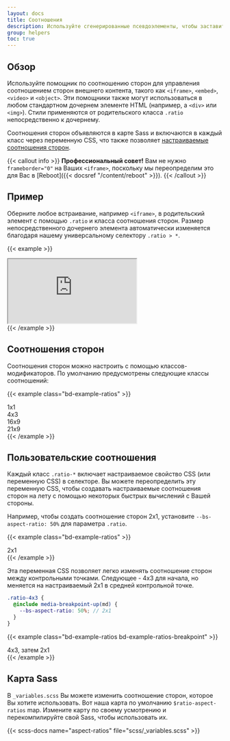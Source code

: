 ```yaml
---
layout: docs
title: Соотношения
description: Используйте сгенерированные псевдоэлементы, чтобы заставить элемент поддерживать выбранное Вами соотношение сторон. Идеально подходит для быстрой обработки встраиваемых видео или слайд-шоу в зависимости от ширины родительского элемента.
group: helpers
toc: true
---
```


## Обзор

Используйте помощник по соотношению сторон для управления соотношением сторон внешнего контента, такого как `<iframe>`, `<embed>`, `<video>` и `<object>`. Эти помощники также могут использоваться в любом стандартном дочернем элементе HTML (например, a `<div>` или `<img>`). Стили применяются от родительского класса `.ratio` непосредственно к дочернему.

Соотношения сторон объявляются в карте Sass и включаются в каждый класс через переменную CSS, что также позволяет [настраиваемые соотношения сторон](#custom-ratios).

{{< callout info >}}
**Профессиональный совет!** Вам не нужно `frameborder="0"` на Ваших `<iframe>`, поскольку мы переопределим это для Вас в [Reboot]({{< docsref "/content/reboot" >}}).
{{< /callout >}}

## Пример

Оберните любое встраивание, например `<iframe>`, в родительский элемент с помощью `.ratio` и класса соотношения сторон. Размер непосредственного дочернего элемента автоматически изменяется благодаря нашему универсальному селектору `.ratio > *`.

{{< example >}}
<div class="ratio ratio-16x9">
  <iframe src="https://www.youtube.com/embed/zpOULjyy-n8?rel=0" title="YouTube video" allowfullscreen></iframe>
</div>
{{< /example >}}

## Соотношения сторон

Соотношения сторон можно настроить с помощью классов-модификаторов. По умолчанию предусмотрены следующие классы соотношений:

{{< example class="bd-example-ratios" >}}
<div class="ratio ratio-1x1">
  <div>1x1</div>
</div>
<div class="ratio ratio-4x3">
  <div>4x3</div>
</div>
<div class="ratio ratio-16x9">
  <div>16x9</div>
</div>
<div class="ratio ratio-21x9">
  <div>21x9</div>
</div>
{{< /example >}}

## Пользовательские соотношения

Каждый класс `.ratio-*` включает настраиваемое свойство CSS (или переменную CSS) в селекторе. Вы можете переопределить эту переменную CSS, чтобы создавать настраиваемые соотношения сторон на лету с помощью некоторых быстрых вычислений с Вашей стороны.

Например, чтобы создать соотношение сторон 2x1, установите `--bs-aspect-ratio: 50%` для параметра `.ratio`.

{{< example class="bd-example-ratios" >}}
<div class="ratio" style="--bs-aspect-ratio: 50%;">
  <div>2x1</div>
</div>
{{< /example >}}

Эта переменная CSS позволяет легко изменять соотношение сторон между контрольными точками. Следующее - 4x3 для начала, но меняется на настраиваемый 2x1 в средней контрольной точке.

```scss
.ratio-4x3 {
  @include media-breakpoint-up(md) {
    --bs-aspect-ratio: 50%; // 2x1
  }
}
```

{{< example class="bd-example-ratios bd-example-ratios-breakpoint" >}}
<div class="ratio ratio-4x3">
  <div>4x3, затем 2x1</div>
</div>
{{< /example >}}


## Карта Sass

В `_variables.scss` Вы можете изменить соотношение сторон, которое Вы хотите использовать. Вот наша карта по умолчанию `$ratio-aspect-ratios` map. Измените карту по своему усмотрению и перекомпилируйте свой Sass, чтобы использовать их.

{{< scss-docs name="aspect-ratios" file="scss/_variables.scss" >}}
